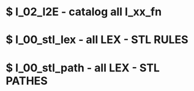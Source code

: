 # $ l_02_l2E - catalog all l_xx_fn
# $ l_00_stl_lex - all LEX - STL RULES
# $ l_00_stl_path - all LEX - STL PATHES
